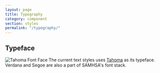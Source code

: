 ```yaml
---
layout: page
title: Typography
category: component
section: styles
permalink: "/typography/"
---
```

## Typeface
![Tahoma Font Face](../assets/img/tahoma.png)
The current text styles uses [Tahoma](https://www.fonts.com/font/microsoft-corporation/tahoma) as its typeface. Verdana and Segoe are also a part of SAMHSA's font stack.
